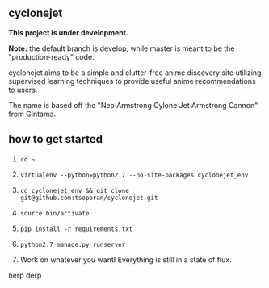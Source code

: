 cyclonejet
----------


**This project is under development.**

**Note:** the default branch is develop, while master is meant to be the
"production-ready" code.

cyclonejet aims to be a simple and clutter-free anime discovery site
utilizing supervised learning techniques to provide useful anime recommendations to users. 

The name is based off the "Neo Armstrong Cylone Jet Armstrong Cannon" from Gintama. 

how to get started
------------------

1. ```cd ~```

2. ```virtualenv --python=python2.7 --no-site-packages cyclonejet_env```

3. ```cd cyclonejet_env && git clone git@github.com:tsoporan/cyclonejet.git```

4. ```source bin/activate```

5. ```pip install -r requirements.txt```

6. ```python2.7 manage.py runserver```

7. Work on whatever you want! Everything is still in a state of flux.

herp derp
